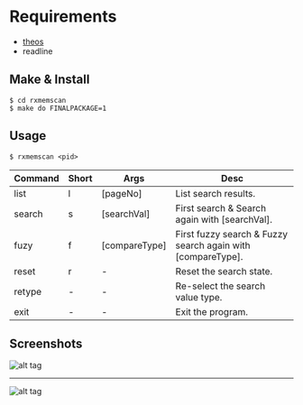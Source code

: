 Requirements
===================
 - [theos](https://github.com/theos/theos)
 - readline


Make & Install
-------------

    $ cd rxmemscan
    $ make do FINALPACKAGE=1


Usage
-------------
	$ rxmemscan <pid>
    
| Command | Short | Args          | Desc                                                        |
|---------|-------|---------------|-------------------------------------------------------------|
| list    | l     | [pageNo]      | List search results.                                        |
| search  | s     | [searchVal]   | First search & Search again with [searchVal].               |
| fuzy    | f     | [compareType] | First fuzzy search & Fuzzy search again with [compareType]. |
| reset   | r     | -             | Reset the search state.                                     |
| retype  | -     | -             | Re-select the search value type.                            |
| exit    | -     | -             | Exit the program.                                           |


Screenshots
-------------
![alt tag](https://raw.githubusercontent.com/rainyx/rxmemscan/master/screenshots/screenshot1.jpg)


----------


![alt tag](https://raw.githubusercontent.com/rainyx/rxmemscan/master/screenshots/screenshot2.jpg)

